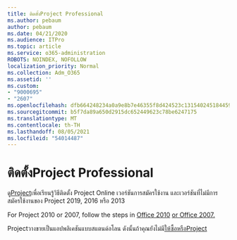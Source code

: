 ```yaml
---
title: ติดตั้งProject Professional
ms.author: pebaum
author: pebaum
ms.date: 04/21/2020
ms.audience: ITPro
ms.topic: article
ms.service: o365-administration
ROBOTS: NOINDEX, NOFOLLOW
localization_priority: Normal
ms.collection: Adm_O365
ms.assetid: ''
ms.custom:
- "9000695"
- "2607"
ms.openlocfilehash: dfb664248234a0a9e8b7e46355f8d424523c131540245184459556dc100a4924
ms.sourcegitcommit: b5f7da89a650d2915dc652449623c78be6247175
ms.translationtype: MT
ms.contentlocale: th-TH
ms.lasthandoff: 08/05/2021
ms.locfileid: "54014487"
---
```

# <a name="install-project-professional"></a>ติดตั้งProject Professional

ดู[Project](https://support.office.com/article/install-project-7059249b-d9fe-4d61-ab96-5c5bf435f281)เพื่อเรียนรู้วิธีติดตั้ง Project Online เวอร์ชันการสมัครใช้งาน และเวอร์ชันที่ไม่มีการสมัครใช้งานของ Project 2019, 2016 หรือ 2013 

For Project 2010 or 2007, follow the steps in [Office 2010](https://support.office.com/article/install-office-2010-1b8f3c9b-bdd2-4a4f-8c88-aa756546529d) [or Office 2007.](https://support.office.com/article/install-office-2007-88a8e329-3335-4f82-abb2-ecea3e319657) 

Projectวางขายเป็นแอปพลิเคชันแบบสแตนด์อโลน ดังนั้นถ้าคุณยังไม่มี[ให้ซื้อหรือProject](https://www.microsoft.com/evalcenter/evaluate-project) 





